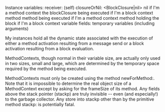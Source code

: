 Instance variables:
	receiver: <Object> (self)
	closureOrNil: <BlockClosure|nil> 
		nil if I'm a method context
		the blockClosure being executed if I'm a block context
	method <CompiledMethod> 
		method being executed if I'm a method context
		method holding the block if I'm a block context
	variable fields: <Object> temporary variables (including arguments)

My instances hold all the dynamic state associated with the execution of either a method activation resulting from a message send or a block activation resulting from a block evaluation.
	
MethodContexts, though normal in their variable size, are actually only used in two sizes, small and large, which are determined by the temporary space required by the method being executed.

MethodContexts must only be created using the method newForMethod:.  Note that it is impossible to determine the real object size of a MethodContext except by asking for the frameSize of its method.  Any fields above the stack pointer (stackp) are truly invisible -- even (and especially!) to the garbage collector.  Any store into stackp other than by the primitive method stackp: is potentially fatal.